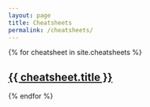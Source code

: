 ```yaml
---
layout: page
title: Cheatsheets
permalink: /cheatsheets/
---
```

{% for cheatsheet in site.cheatsheets %}
  <div class="cheatsheet">
    <h2><a href="{{ cheatsheet.url }}">{{ cheatsheet.title }}</a></h2>
  </div>
{% endfor %}